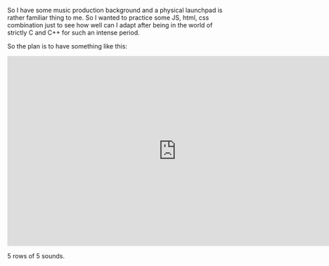 So I have some music production background and a physical launchpad is rather familiar thing to me. So I wanted to practice some JS, html, css combination just 
to see how well can I adapt after being in the world of strictly C and C++ for such an intense period. 

So the plan is to have something like this:

<iframe width="768" height="432" src="https://miro.com/app/live-embed/uXjVJOWH7WA=/?embedMode=view_only_without_ui&moveToViewport=-535,-256,1152,656&embedId=173887963718" frameborder="0" scrolling="no" allow="fullscreen; clipboard-read; clipboard-write" allowfullscreen></iframe>

5 rows of 5 sounds. 

